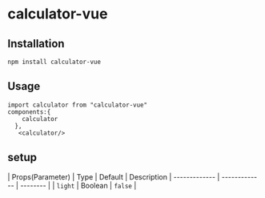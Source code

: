 # calculator-vue

## Installation
```
npm install calculator-vue
```
## Usage
```
import calculator from "calculator-vue"
components:{
    calculator
  },
   <calculator/>
```
## setup
| Props(Parameter)  | Type      | Default  |    Description
| ------------- | ------------- | --------    |
| `light`        | Boolean         | `false`   |
